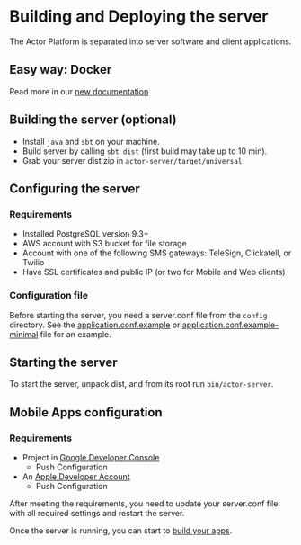 # Building and Deploying the server

The Actor Platform is separated into server software and client applications.

## Easy way: Docker

Read more in our [new documentation](http://actor.readme.io/docs/server-docker)

## Building the server (optional)
* Install ```java``` and ```sbt``` on your machine.
* Build server by calling ```sbt dist``` (first build may take up to 10 min).
* Grab your server dist zip in ```actor-server/target/universal```.

## Configuring the server

### Requirements
* Installed PostgreSQL version 9.3+
* AWS account with S3 bucket for file storage
* Account with one of the following SMS gateways: TeleSign, Clickatell, or Twilio
* Have SSL certificates and public IP (or two for Mobile and Web clients)

### Configuration file

Before starting the server, you need a server.conf file from the ```config``` directory. See the [application.conf.example](actor-server/src/main/resources/application.conf.example) or [application.conf.example-minimal](actor-server/src/main/resources/application.conf.example-minimal) file for an example.

## Starting the server

To start the server, unpack dist, and from its root run ```bin/actor-server```.

## Mobile Apps configuration

### Requirements
* Project in [Google Developer Console](https://console.developers.google.com)
  * Push Configuration
* An [Apple Developer Account](https://developer.apple.com)
  * Push Configuration

After meeting the requirements, you need to update your server.conf file with all required settings and restart the server.

Once the server is running, you can start to [build your apps](APPS.md).
